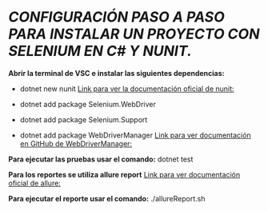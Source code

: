 # ***CONFIGURACIÓN PASO A PASO PARA INSTALAR UN PROYECTO CON SELENIUM EN C# Y NUNIT.***

**Abrir la terminal de VSC e instalar las siguientes dependencias:**
- dotnet new nunit
[Link para ver la documentación oficial de nunit:](https://docs.nunit.org/articles/nunit/intro.html)

- dotnet add package Selenium.WebDriver

- dotnet add package Selenium.Support

- dotnet add package WebDriverManager 
[Link para ver documentación en GitHub de WebDriverManager:](https://github.com/rosolko/WebDriverManager.Net#info)

**Para ejecutar las pruebas usar el comando:**
dotnet test

**Para los reportes se utiliza allure report**
[Link para ver documentación oficial de allure:](https://docs.qameta.io/allure/)

**Para ejecutar el reporte usar el comando:**
./allureReport.sh